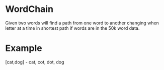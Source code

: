 # WordChain
Given two words will find a path from one word to another changing when letter at a time in shortest path if words are in the 50k word data.
# Example
[cat,dog] - cat, cot, dot, dog 

